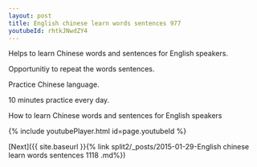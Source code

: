 ```yaml
---
layout: post
title: English chinese learn words sentences 977 
youtubeId: rhtkJNwdZY4
---
```

 
 
Helps to learn Chinese words and sentences for English speakers.

Opportunitiy to repeat the words sentences. 

Practice Chinese language. 
 
10 minutes practice every day. 
 
How to learn Chinese words and sentences for English speakers 
 
{% include youtubePlayer.html id=page.youtubeId %}
 
 
[Next]({{ site.baseurl }}{% link  split2/_posts/2015-01-29-English chinese learn words sentences 1118 .md%})
 
